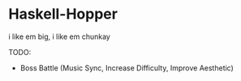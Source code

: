 # Haskell-Hopper
i like em big, i like em chunkay

TODO:
- Boss Battle (Music Sync, Increase Difficulty, Improve Aesthetic)
